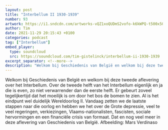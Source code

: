 ```yaml
---
layout: post
title: "Interbellum II 1930-1939"
number: 93
artwork: https://i1.sndcdn.com/artworks-vQZ1xoQUDmS2vofo-k6kWPQ-t500x500.jpg
author: Tim
date: 2021-11-29 20:15:43 +0100
categories: podcast
tag: ["Interbellum"]
embed_player:
  type: soundcloud
  src: https://soundcloud.com/tim-gistelinck/interbellum-ii-1930-1939
excerpt_separator: <!--more-->
description: "Welkom bij Geschiedenis van België en welkom bij deze tweede aflevering over het Interbellum."
---
```

Welkom bij Geschiedenis van België en welkom bij deze tweede aflevering over het Interbellum. Over de tweede helft van het Interbellum eigenlijk en ja die is even, zo niet verwarrender dan de eerste helft. Er gebeurt zoveel tegelijkertijd dat het moeilijk is om door het bos de bomen te zien. Al is het eindpunt wel duidelijk Wereldoorlog II. Vandaag zetten we de laatste stappen naar die oorlog en hebben we het over de Grote depressie, veel te veel regeringen, verkiezingen, Vlaams-nationalisten, fascisten, sociale hervormingen en een financiële crisis van formaat. Dat en nog veel meer in deze aflevering van Geschiedenis van België.
Afbeelding: Mars Verdinaso